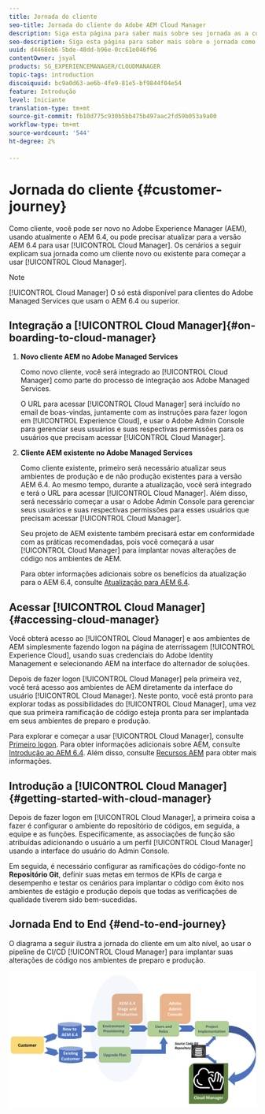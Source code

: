 ```yaml
---
title: Jornada do cliente
seo-title: Jornada do cliente do Adobe AEM Cloud Manager
description: Siga esta página para saber mais sobre seu jornada as a customer e começar a usar o Cloud Manager.
seo-description: Siga esta página para saber mais sobre o jornada como cliente e começar a usar o Adobe AEM Cloud Manager.
uuid: d4468eb6-5bde-48dd-b96e-0cc61e046f96
contentOwner: jsyal
products: SG_EXPERIENCEMANAGER/CLOUDMANAGER
topic-tags: introduction
discoiquuid: bc9a0d63-ae6b-4fe9-81e5-bf9844f04e54
feature: Introdução
level: Iniciante
translation-type: tm+mt
source-git-commit: fb10d775c930b5bb475b497aac2fd59b053a9a00
workflow-type: tm+mt
source-wordcount: '544'
ht-degree: 2%

---
```



# Jornada do cliente {#customer-journey}

Como cliente, você pode ser novo no Adobe Experience Manager (AEM), usando atualmente o AEM 6.4, ou pode precisar atualizar para a versão AEM 6.4 para usar [!UICONTROL Cloud Manager]. Os cenários a seguir explicam sua jornada como um cliente novo ou existente para começar a usar [!UICONTROL Cloud Manager].

>[!NOTE]
>
>[!UICONTROL Cloud Manager] O só está disponível para clientes do Adobe Managed Services que usam o AEM 6.4 ou superior.

## Integração a [!UICONTROL Cloud Manager]{#on-boarding-to-cloud-manager}

1. **Novo cliente AEM no Adobe Managed Services**

   Como novo cliente, você será integrado ao [!UICONTROL Cloud Manager] como parte do processo de integração aos Adobe Managed Services.

   O URL para acessar [!UICONTROL Cloud Manager] será incluído no email de boas-vindas, juntamente com as instruções para fazer logon em [!UICONTROL Experience Cloud], e usar o Adobe Admin Console para gerenciar seus usuários e suas respectivas permissões para os usuários que precisam acessar [!UICONTROL Cloud Manager].

1. **Cliente AEM existente no Adobe Managed Services**

   Como cliente existente, primeiro será necessário atualizar seus ambientes de produção e de não produção existentes para a versão AEM 6.4. Ao mesmo tempo, durante a atualização, você será integrado e terá o URL para acessar [!UICONTROL Cloud Manager]. Além disso, será necessário começar a usar o Adobe Admin Console para gerenciar seus usuários e suas respectivas permissões para esses usuários que precisam acessar [!UICONTROL Cloud Manager].

   Seu projeto de AEM existente também precisará estar em conformidade com as práticas recomendadas, pois você começará a usar [!UICONTROL Cloud Manager] para implantar novas alterações de código nos ambientes de AEM.

   Para obter informações adicionais sobre os benefícios da atualização para o AEM 6.4, consulte [Atualização para AEM 6.4](https://helpx.adobe.com/experience-manager/6-4/sites/deploying/using/upgrade.html).

## Acessar [!UICONTROL Cloud Manager] {#accessing-cloud-manager}

Você obterá acesso ao [!UICONTROL Cloud Manager] e aos ambientes de AEM simplesmente fazendo logon na página de aterrissagem [!UICONTROL Experience Cloud], usando suas credenciais do Adobe Identity Management e selecionando AEM na interface do alternador de soluções.

Depois de fazer logon [!UICONTROL Cloud Manager] pela primeira vez, você terá acesso aos ambientes de AEM diretamente da interface do usuário [!UICONTROL Cloud Manager]. Neste ponto, você está pronto para explorar todas as possibilidades do [!UICONTROL Cloud Manager], uma vez que sua primeira ramificação de código esteja pronta para ser implantada em seus ambientes de preparo e produção.

Para explorar e começar a usar [!UICONTROL Cloud Manager], consulte [Primeiro logon](first-time-login.md). Para obter informações adicionais sobre AEM, consulte [Introdução ao AEM 6.4](https://helpx.adobe.com/experience-manager/6-4/sites/deploying/using/deploy.html). Além disso, consulte [Recursos AEM](https://www.adobe.com/marketing-cloud/experience-manager/resources.html?promoid=759X6WV8&amp;mv=other) para obter mais informações.

## Introdução a [!UICONTROL Cloud Manager] {#getting-started-with-cloud-manager}

Depois de fazer logon em [!UICONTROL Cloud Manager], a primeira coisa a fazer é configurar o ambiente do repositório de códigos, em seguida, a equipe e as funções. Especificamente, as associações de função são atribuídas adicionando o usuário a um perfil [!UICONTROL Cloud Manager] usando a interface do usuário do Admin Console.

Em seguida, é necessário configurar as ramificações do código-fonte no **Repositório Git**, definir suas metas em termos de KPIs de carga e desempenho e testar os cenários para implantar o código com êxito nos ambientes de estágio e produção depois que todas as verificações de qualidade tiverem sido bem-sucedidas.

## Jornada End to End {#end-to-end-journey}

O diagrama a seguir ilustra a jornada do cliente em um alto nível, ao usar o pipeline de CI/CD [!UICONTROL Cloud Manager] para implantar suas alterações de código nos ambientes de preparo e produção.

![](assets/screen_shot_2018-05-15at124004pm.png)

